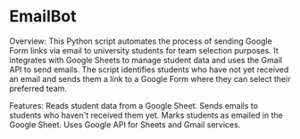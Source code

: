 # EmailBot
Overview:
This Python script automates the process of sending Google Form links via email to university students for team selection purposes. It integrates with Google Sheets to manage student data and uses the Gmail API to send emails. The script identifies students who have not yet received an email and sends them a link to a Google Form where they can select their preferred team.

Features:
Reads student data from a Google Sheet.
Sends emails to students who haven't received them yet.
Marks students as emailed in the Google Sheet.
Uses Google API for Sheets and Gmail services.
